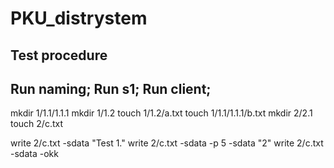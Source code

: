 PKU\_distrystem
==============

Test procedure
--------------
Run naming;
Run s1;
Run client;
---
mkdir 1/1.1/1.1.1
mkdir 1/1.2
touch 1/1.2/a.txt
touch 1/1.1/1.1.1/b.txt
mkdir 2/2.1
touch 2/c.txt

write 2/c.txt -sdata "Test 1."
write 2/c.txt -sdata -p 5 -sdata "2"
write 2/c.txt -sdata -okk

